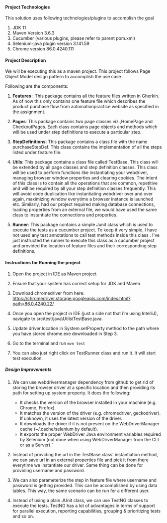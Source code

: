 #### **Project Technologies**

This solution uses following technologies/plugins to accomplish the goal
1) JDK 11
2) Maven Version 3.6.3
3) Cucumber (various plugins, please refer to parent pom.xml)
4) Selenium-java plugin version 3.141.59
5) Chrome version 86.0.4240.111

#### **Project Description**

We will be executing this as a maven project. This project follows Page Object Model design pattern to accomplish the use case

Following are the components:

1) **Features** : This package contains all the feature files written in Gherkin. As of now this only contains
one feature file which describes the product purchase flow from automationpractice website as specified in the assignment.

2) **Pages**: This package contains two page classes viz.,HomePage and CheckoutPages. Each class contains page objects
and methods which will be used under step definitions to execute a particular step.

3) **StepDefinitions**: This package contains a class file with the name purchaseStepDef. This class contains
the implementation of all the steps listed under feature file.

4) **Utils**: This package contains a class file called TestBase. This class will be extended by all page classes and step definition classes.
This class will be used to perform functions like instantiating your webdriver, managing browser window properties and clearing cookies.
The intent of this class is to contain all the operations that are common, repetitive and will be required
by all your step definition classes frequently. This will avoid code duplication like instantiating webdriver 
over and over again, maximizing window everytime a browser instance is launched etc.
Similarly, had our project required making database connections, loading properties from an external file, we would
have used the same class to instantiate the connections and properties. 

5) **Runner**: This package contains a simple Junit class which is used to execute the tests as a cucumber project. To keep it very simple,
 I have not used any test annotations to call test methods inside this class . I've just instructed the runner to execute this 
 class as a cucumber project and provided the location of feature files and their corresponding step definitions.


#### **Instructions for Running the project**
 
1) Open the project in IDE as Maven project

2) Ensure that your system has correct setup for JDK and Maven.

3) Download chromedriver from here: https://chromedriver.storage.googleapis.com/index.html?path=86.0.4240.22/

4) Once you open the project in IDE (just a side not that i'm using IntelliJ), navigate to src\test\java\Utils\TestBase.java.

5) Update driver location in System.setProperty method to the path where you have stored chrome.exe downloaded in Step 3.  

6) Go to the terminal and run `mvn test`

7) You can also just right click on TestRunner class and run it. It will start test execution.

##### **Design Improvements**
1) We can use webdrivermanager dependency from github to get rid of storing the browser driver
at a specific location and then providing its path for setting up system property. It does the following:
    - It checks the version of the browser installed in your machine (e.g. Chrome, Firefox).
    - It matches the version of the driver (e.g. chromedriver, geckodriver). If unknown, it uses the latest version of the driver.
    - It downloads the driver if it is not present on the WebDriverManager cache (~/.cache/selenium by default).
    - It exports the proper WebDriver Java environment variables required by Selenium (not done when using WebDriverManager from the CLI or as a Server).`

2) Instead of providing the url in the TestBase class' instantiation method, we can save url 
in an external properties file and pick it from there everytime we instantiate our driver. Same thing
can be done for providing username and password.

3) We can also parameterize the step in feature file where username and password is getting provided.
This can be accomplished by using data tables. This way, the same scenario can be run for a different
user.

4) Instead of using a plain JUnit class, we can use TestNG classes to execute the tests.
TestNG has a lot of advantages in terms of support for parallel execution, reporting capabilities, 
grouping & prioritizing tests and so on.
